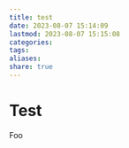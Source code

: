 ```yaml
---
title: test
date: 2023-08-07 15:14:09
lastmod: 2023-08-07 15:15:08
categories: 
tags: 
aliases: 
share: true
---
```


# Test

Foo
